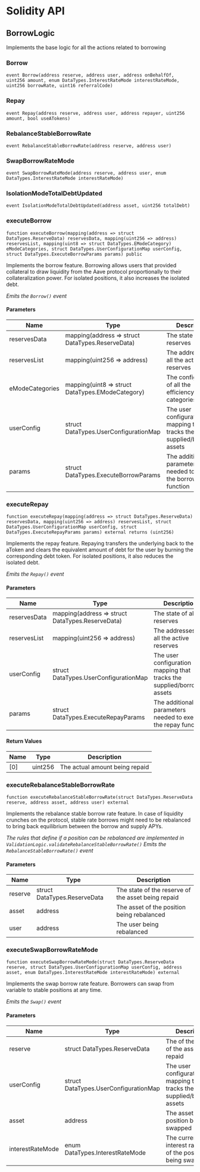 # Solidity API

## BorrowLogic

Implements the base logic for all the actions related to borrowing

### Borrow

```solidity
event Borrow(address reserve, address user, address onBehalfOf, uint256 amount, enum DataTypes.InterestRateMode interestRateMode, uint256 borrowRate, uint16 referralCode)
```

### Repay

```solidity
event Repay(address reserve, address user, address repayer, uint256 amount, bool useATokens)
```

### RebalanceStableBorrowRate

```solidity
event RebalanceStableBorrowRate(address reserve, address user)
```

### SwapBorrowRateMode

```solidity
event SwapBorrowRateMode(address reserve, address user, enum DataTypes.InterestRateMode interestRateMode)
```

### IsolationModeTotalDebtUpdated

```solidity
event IsolationModeTotalDebtUpdated(address asset, uint256 totalDebt)
```

### executeBorrow

```solidity
function executeBorrow(mapping(address => struct DataTypes.ReserveData) reservesData, mapping(uint256 => address) reservesList, mapping(uint8 => struct DataTypes.EModeCategory) eModeCategories, struct DataTypes.UserConfigurationMap userConfig, struct DataTypes.ExecuteBorrowParams params) public
```

Implements the borrow feature. Borrowing allows users that provided collateral to draw liquidity from the
Aave protocol proportionally to their collateralization power. For isolated positions, it also increases the
isolated debt.

_Emits the `Borrow()` event_

#### Parameters

| Name | Type | Description |
| ---- | ---- | ----------- |
| reservesData | mapping(address &#x3D;&gt; struct DataTypes.ReserveData) | The state of all the reserves |
| reservesList | mapping(uint256 &#x3D;&gt; address) | The addresses of all the active reserves |
| eModeCategories | mapping(uint8 &#x3D;&gt; struct DataTypes.EModeCategory) | The configuration of all the efficiency mode categories |
| userConfig | struct DataTypes.UserConfigurationMap | The user configuration mapping that tracks the supplied/borrowed assets |
| params | struct DataTypes.ExecuteBorrowParams | The additional parameters needed to execute the borrow function |

### executeRepay

```solidity
function executeRepay(mapping(address => struct DataTypes.ReserveData) reservesData, mapping(uint256 => address) reservesList, struct DataTypes.UserConfigurationMap userConfig, struct DataTypes.ExecuteRepayParams params) external returns (uint256)
```

Implements the repay feature. Repaying transfers the underlying back to the aToken and clears the
equivalent amount of debt for the user by burning the corresponding debt token. For isolated positions, it also
reduces the isolated debt.

_Emits the `Repay()` event_

#### Parameters

| Name | Type | Description |
| ---- | ---- | ----------- |
| reservesData | mapping(address &#x3D;&gt; struct DataTypes.ReserveData) | The state of all the reserves |
| reservesList | mapping(uint256 &#x3D;&gt; address) | The addresses of all the active reserves |
| userConfig | struct DataTypes.UserConfigurationMap | The user configuration mapping that tracks the supplied/borrowed assets |
| params | struct DataTypes.ExecuteRepayParams | The additional parameters needed to execute the repay function |

#### Return Values

| Name | Type | Description |
| ---- | ---- | ----------- |
| [0] | uint256 | The actual amount being repaid |

### executeRebalanceStableBorrowRate

```solidity
function executeRebalanceStableBorrowRate(struct DataTypes.ReserveData reserve, address asset, address user) external
```

Implements the rebalance stable borrow rate feature. In case of liquidity crunches on the protocol, stable
rate borrows might need to be rebalanced to bring back equilibrium between the borrow and supply APYs.

_The rules that define if a position can be rebalanced are implemented in `ValidationLogic.validateRebalanceStableBorrowRate()`
Emits the `RebalanceStableBorrowRate()` event_

#### Parameters

| Name | Type | Description |
| ---- | ---- | ----------- |
| reserve | struct DataTypes.ReserveData | The state of the reserve of the asset being repaid |
| asset | address | The asset of the position being rebalanced |
| user | address | The user being rebalanced |

### executeSwapBorrowRateMode

```solidity
function executeSwapBorrowRateMode(struct DataTypes.ReserveData reserve, struct DataTypes.UserConfigurationMap userConfig, address asset, enum DataTypes.InterestRateMode interestRateMode) external
```

Implements the swap borrow rate feature. Borrowers can swap from variable to stable positions at any time.

_Emits the `Swap()` event_

#### Parameters

| Name | Type | Description |
| ---- | ---- | ----------- |
| reserve | struct DataTypes.ReserveData | The of the reserve of the asset being repaid |
| userConfig | struct DataTypes.UserConfigurationMap | The user configuration mapping that tracks the supplied/borrowed assets |
| asset | address | The asset of the position being swapped |
| interestRateMode | enum DataTypes.InterestRateMode | The current interest rate mode of the position being swapped |


